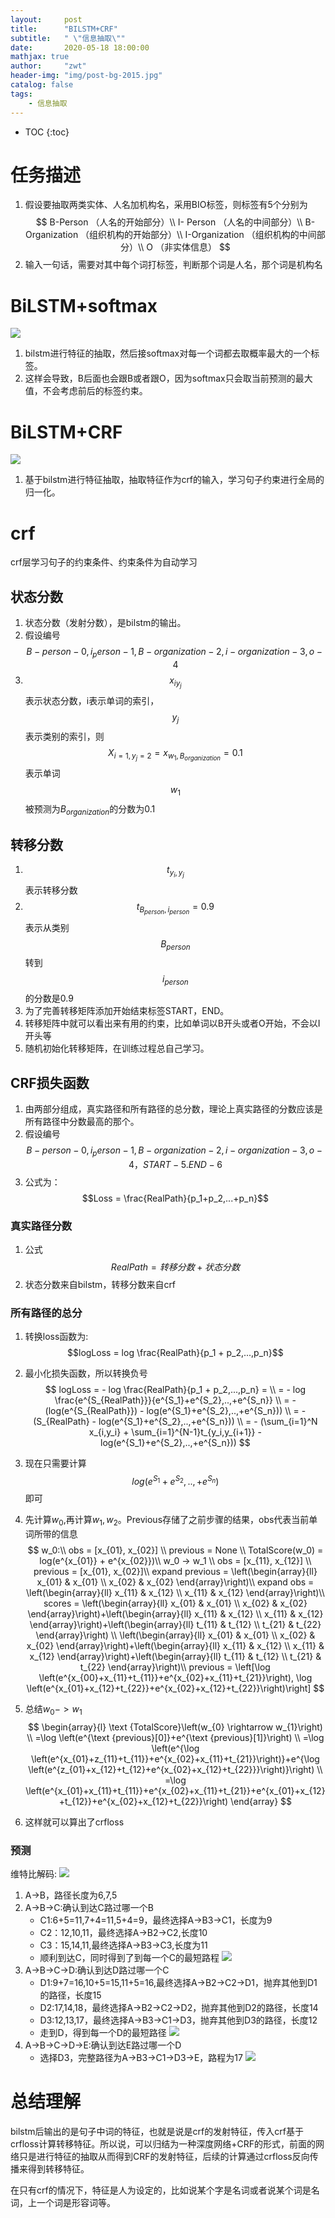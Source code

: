 ```yaml
---
layout:     post
title:      "BILSTM+CRF"
subtitle:   " \"信息抽取\""
date:       2020-05-18 18:00:00
mathjax: true
author:     "zwt"
header-img: "img/post-bg-2015.jpg"
catalog: false
tags:
    - 信息抽取
---
```

* TOC
{:toc}
# 任务描述
1. 假设要抽取两类实体、人名加机构名，采用BIO标签，则标签有5个分别为
$$
B-Person （人名的开始部分）\\
I- Person （人名的中间部分）\\
B-Organization （组织机构的开始部分）\\
I-Organization （组织机构的中间部分）\\
O （非实体信息）
$$
2. 输入一句话，需要对其中每个词打标签，判断那个词是人名，那个词是机构名

# BiLSTM+softmax

![](https://zwt0204.github.io//img/bilstm+softmax.jpg)
1. bilstm进行特征的抽取，然后接softmax对每一个词都去取概率最大的一个标签。
2. 这样会导致，B后面也会跟B或者跟O，因为softmax只会取当前预测的最大值，不会考虑前后的标签约束。

# BiLSTM+CRF
![](https://zwt0204.github.io//img/bilstm+crf.jpg)

1. 基于bilstm进行特征抽取，抽取特征作为crf的输入，学习句子约束进行全局的归一化。

# crf
crf层学习句子的约束条件、约束条件为自动学习
## 状态分数
1. 状态分数（发射分数），是bilstm的输出。
2. 假设编号$$B-person-0, i_person-1, B-organization-2, i-organization-3, o-4$$
3. $$x_{iy_j}$$表示状态分数，i表示单词的索引，$$y_j$$表示类别的索引，则$$X_{i=1,y_j=2}=x_{w_1, B_{organization}}=0.1$$表示单词$$w_1$$被预测为$B_{organization}$的分数为0.1

## 转移分数

1. $$t_{y_i,y_j}$$表示转移分数
2. $$t_{B_{person},i_{person}}=0.9$$表示从类别$$B_{person}$$转到$$i_{person}$$的分数是0.9
3. 为了完善转移矩阵添加开始结束标签START，END。
4. 转移矩阵中就可以看出来有用的约束，比如单词以B开头或者O开始，不会以I开头等
5. 随机初始化转移矩阵，在训练过程总自己学习。

## CRF损失函数
1. 由两部分组成，真实路径和所有路径的总分数，理论上真实路径的分数应该是所有路径中分数最高的那个。
2. 假设编号$$B-person-0, i_person-1, B-organization-2, i-organization-3, o-4，START-5.END-6$$
3. 公式为：$$Loss = \frac{RealPath}{p_1+p_2,...+p_n}$$

### 真实路径分数
1. 公式$$RealPath = 转移分数+状态分数$$
2. 状态分数来自bilstm，转移分数来自crf

### 所有路径的总分
1. 转换loss函数为:$$logLoss = log \frac{RealPath}{p_1 + p_2,...,p_n}$$
2. 最小化损失函数，所以转换负号
$$
logLoss = - log \frac{RealPath}{p_1 + p_2,...,p_n} = \\
= - log \frac{e^{S_{RealPath}}}{e^{S_1}+e^{S_2},..,+e^{S_n}} \\
= - (log(e^{S_{RealPath}}) - log(e^{S_1}+e^{S_2},..,+e^{S_n})) \\
= - (S_{RealPath} - log(e^{S_1}+e^{S_2},..,+e^{S_n})) \\
= - (\sum_{i=1}^N x_{i,y_i} + \sum_{i=1}^{N-1}t_{y_i,y_{i+1}} - log(e^{S_1}+e^{S_2},..,+e^{S_n}))
$$
3. 现在只需要计算$$log(e^{S_1}+e^{S_2},..,+e^{S_n})$$即可

4. 先计算$w_0$,再计算$w_1,w_2$。Previous存储了之前步骤的结果，obs代表当前单词所带的信息
   $$
   w_0:\\
   obs = [x_{01}, x_{02}] \\
   previous = None \\
   TotalScore(w_0) = log(e^{x_{01}} + e^{x_{02}})\\
   w_0 -> w_1 \\
   obs = [x_{11}, x_{12}] \\
   previous = [x_{01}, x_{02}]\\
   expand previous =  \left(\begin{array}{ll}
x_{01} & x_{01} \\
x_{02} & x_{02}
\end{array}\right)\\
   expand obs = \left(\begin{array}{ll}
x_{11} & x_{12} \\
x_{11} & x_{12}
\end{array}\right)\\
scores = \left(\begin{array}{ll}
x_{01} & x_{01} \\
x_{02} & x_{02}
\end{array}\right)+\left(\begin{array}{ll}
x_{11} & x_{12} \\
x_{11} & x_{12}
\end{array}\right)+\left(\begin{array}{ll}
t_{11} & t_{12} \\
t_{21} & t_{22}
\end{array}\right) \\
\left(\begin{array}{ll}
x_{01} & x_{01} \\
x_{02} & x_{02}
\end{array}\right)+\left(\begin{array}{ll}
x_{11} & x_{12} \\
x_{11} & x_{12}
\end{array}\right)+\left(\begin{array}{ll}
t_{11} & t_{12} \\
t_{21} & t_{22}
\end{array}\right)\\
   previous = \left[\log \left(e^{x_{00}+x_{11}+t_{11}}+e^{x_{02}+x_{11}+t_{21}}\right), \log \left(e^{x_{01}+x_{12}+t_{22}}+e^{x_{02}+x_{12}+t_{22}}\right)\right]
   $$
5. 总结$w_0 -> w_1$
$$
\begin{array}{l}
\text {TotalScore}\left(w_{0} \rightarrow w_{1}\right) \\
=\log \left(e^{\text {previous}[0]}+e^{\text {previous}[1]}\right) \\
=\log \left(e^{\log \left(e^{x_{01}+z_{11}+t_{11}}+e^{x_{02}+x_{11}+t_{21}}\right)}+e^{\log \left(e^{z_{01}+x_{12}+t_{12}+e^{x_{02}+x_{12}+t_{22}}}\right)}\right) \\
=\log \left(e^{x_{01}+x_{11}+t_{11}}+e^{x_{02}+x_{11}+t_{21}}+e^{x_{01}+x_{12}+t_{12}}+e^{x_{02}+x_{12}+t_{22}}\right)
\end{array}
$$
6. 这样就可以算出了crfloss

### 预测
维特比解码:
![](https://zwt0204.github.io//img/维特比1.png)
1. A->B，路径长度为6,7,5
2. A->B->C:确认到达C路过哪一个B
	- C1:6+5=11,7+4=11,5+4=9，最终选择A->B3->C1，长度为9
	- C2：12,10,11，最终选择A->B2->C2,长度10
	- C3：15,14,11,最终选择A->B3->C3,长度为11
	- 顺利到达C，同时得到了到每一个C的最短路程
	![](https://zwt0204.github.io//img/维特比2.png)
3. A->B->C->D:确认到达D路过哪一个C
	- D1:9+7=16,10+5=15,11+5=16,最终选择A→B2→C2→D1，抛弃其他到D1的路径，长度15
	- D2:17,14,18，最终选择A→B2→C2→D2，抛弃其他到D2的路径，长度14
	- D3:12,13,17，最终选择A→B3→C1→D3，抛弃其他到D3的路径，长度12
	- 走到D，得到每一个D的最短路径
	![](https://zwt0204.github.io//img/维特比3.png)
4. A->B->C->D->E:确认到达E路过哪一个D
	- 选择D3，完整路径为A→B3→C1→D3→E，路程为17
	![](https://zwt0204.github.io//img/维特比4.png)

# 总结理解
bilstm后输出的是句子中词的特征，也就是说是crf的发射特征，传入crf基于crfloss计算转移特征。所以说，可以归结为一种深度网络+CRF的形式，前面的网络只是进行特征的抽取从而得到CRF的发射特征，后续的计算通过crfloss反向传播来得到转移特征。

在只有crf的情况下，特征是人为设定的，比如说某个字是名词或者说某个词是名词，上一个词是形容词等。







